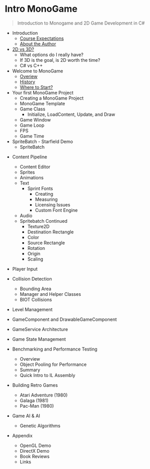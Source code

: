 # Intro MonoGame 
> Introduction to Monogame and 2D Game Development in C#

- Introduction
  * [Course Expectations](https://github.com/jrothlander/MonogameCourse/blob/main/Introduction.md#Course-Expectations)
  * [About the Author](https://github.com/jrothlander/MonogameCourse/blob/main/Introduction.md#About-the-Author)
- [2D vs 3D?](https://github.com/jrothlander/MonogameCourse/blob/main/Introduction.md#2d-vs-3d)
  * What options do I really have?
  * If 3D is the goal, is 2D worth the time?
  * C# vs C++
- Welcome to MonoGame  
  * [Overiew](https://github.com/jrothlander/MonogameCourse/blob/main/Welcome.md#Overview)    
  * [History](https://github.com/jrothlander/MonogameCourse/blob/main/Welcome.md#History)    
  * [Where to Start?](https://github.com/jrothlander/MonogameCourse/blob/main/Welcome.md#where-to-start?)  
- Your first MonoGame Project
  * Creating a MonoGame Project
  * MonoGame Template
  * Game Class
    + Initialize, LoadContent, Update, and Draw
  * Game Window
  * Game Loop
  * FPS 
  * Game Time
- SpriteBatch - Starfield Demo  
  * SpriteBatch
    
* Content Pipeline
  * Content Editor
  * Sprites 
  * Animations
  * Text
    * Sprint Fonts
      * Creating
      * Measuring
      * Licensing Issues
      * Custom Font Engine  
  * Audio
  * Spritebatch Continued
    * Texture2D
    * Destination Rectangle
    * Color
    * Source Rectangle
    * Rotation
    * Origin
    * Scaling
     
* Player Input
* Collision Detection
  * Bounding Area
  * Manager and Helper Classes
  * BIOT Collisions
      
* Level Management
* GameComponent and DrawableGameComponent
* GameService Architecture
* Game State Management
* Benchmarking and Performance Testing
  * Overview
  * Object Pooling for Performance
  * Summary
  * Quick Intro to IL Assembly
  
* Building Retro Games
  * Atari Adventure (1980)
  * Galaga (1981)
  * Pac-Man (1980)

* Game AI & AI
  * Genetic Algorithms  
  
* Appendix
  * OpenGL Demo
  * DirectX Demo  
  * Book Reviews
  * Links
